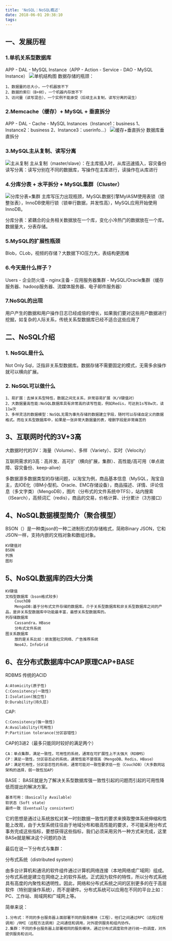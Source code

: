 ```yaml
---
title: 'NoSQL：NoSQL概述'
date: 2018-06-01 20:38:10
tags:
---
```

## 一、发展历程
### 1.单机关系型数据库
APP - DAL - MySQL Instance（APP - Action - Service - DAO - MySQL Instance）
![单机结构图](https://raw.githubusercontent.com/wiki/zhuifengcc/zhuifengcc.github.io/images/NoSQL/summary/1.1.png)
数据存储的瓶颈：

    1、数据量的总大小，一个机器放不下
    2、数据的索引（B+树），一个机器内存放不下
    3、访问量（读写混合），一个实例不能承受（后续主从复制，读写分离的诞生）
### 2.Memcache（缓存）+ MySQL + 垂直拆分
APP - DAL - Cache - MySQL Instances（Instance1：business 1、Instance2：business 2、Instance3：userinfo...）
![缓存+垂直拆分](https://raw.githubusercontent.com/wiki/zhuifengcc/zhuifengcc.github.io/images/NoSQL/summary/1.2.png)
数据库垂直拆分
### 3.MySQL主从复制、读写分离
![主从复制](https://raw.githubusercontent.com/wiki/zhuifengcc/zhuifengcc.github.io/images/NoSQL/summary/1.3.png)
主从复制（master/slave）：在主库插入时，从库迅速插入，容灾备份
读写分离：读写分别在不同的数据库，写操作在主库进行，读操作在从库进行
### 4.分库分表 + 水平拆分 + MySQL集群（Cluster）
![分库分表+集群](https://raw.githubusercontent.com/wiki/zhuifengcc/zhuifengcc.github.io/images/NoSQL/summary/1.4.png)
主库写压力出现瓶颈，MySQL数据引擎MyIASM使用表锁（锁整张表），InnoDB使用行锁（锁单行数据，并发性高），MySQL应用开始使用InnoDB。

分库分表：紧耦合的业务相关数据放在一个库，变化小冷热门的数据放在一个库。数据量大，分表存储。
### 5.MySQL的扩展性瓶颈
Blob，CLob，视频的存储？大数据下IO压力大，表结构更困难
### 6.今天是什么样子？
Users - 企业防火墙 - nginx主备 - 应用服务器集群 - MySQL/Oracle集群（缓存服务器、hadoop服务器、流媒体服务器、电子邮件服务器） 
### 7.NoSQL的出现
用户产生的数据和用户操作日志已经成倍的增长，如果我们要对这些用户数据进行挖掘，如复杂的人际关系，传统关系型数据库已经不适合这些应用了
## 二、NoSQL介绍
### 1. NoSQL是什么
Not Only Sql，泛指非关系型数据库。数据存储不需要固定的模式，无需多余操作就可以横向扩展。
### 2. NoSQL可以做什么
    1、易扩展：去掉关系型特性，数据之间无关系，非常容易扩展（K/V键值对）
    2、大数据量高性能:NoSQL数据库具有非常高的读写性能，例如Redis，可达到1s写8w次，读11w次
    3、多样灵活的数据模型：NoSQL无需为事先存储的数据建立字段，随时可以存储自定义的数据格式。而在关系型数据库中，如果是一张非常大数据量的表，增删字段是非常痛苦的
## 3、互联网时代的3V+3高
大数据时代的3V：海量（Volume）、多样（Variety）、实时（Velocity）

互联网需求的3高：高并发、高可扩（横向扩展，集群）、高性能/高可用（单点故障、容灾备份、keep-alive）

多数据源多数据类型的存储问题，以淘宝为例，商品基本信息（MySQL，淘宝自主，去IOE化（IBM小型机、Oracle、EMC存储设备），商品描述、详情、评论信息（多文字类）（MengoDB），图片（分布式的文件系统中TFS），站内搜索（ISearch），高频词汇（redis），商品的交易，价格计算、计分累计（3方接口）
## 4、NoSQL数据模型简介（聚合模型）
BSON（）是一种类json的一种二进制形式的存储格式，简称Binary JSON，它和JSON一样，支持内嵌的文档对象和数组对象。

    KV键值对
    BSON
    列族
    图形
## 5、NoSQL数据库的四大分类
    KV键值
    文档型数据库（bson格式较多）
        CouchDB
        MengoDB:基于分布式文件存储的数据库。介于关系型数据库和非关系型数据库之间的产品，是非关系型数据库中功能最丰富，最想关系型数据库的。
    列存储数据库
        Cassandra，HBase
        分布式文件系统  
    图关系数据库
        放的是关系比如：朋友圈社交网络、广告推荐系统
        Neo4J，InfoGrid
## 6、在分布式数据库中CAP原理CAP+BASE
RDBMS 传统的ACID

    A:Atomicity(原子性)
    C:Consistency(一致性)
    I:Isolation(独立性)
    D:Durability(持久层)

CAP:
    
    C:Consistency(强一致性)
    A:Availability(可用性)
    P:Partition tolerance(分区容错性)
CAP的3进2（最多只能同时较好的满足两个）

    CA：单点集群，满足一致性，可用性的系统，通常在可扩展性上不太强大（RDBMS）
    CP：满足一致性，分区容忍必的系统，通常性能不是很高（MengoDB、Redis、HBase）
    AP：满足可用性，分区容忍性的系统，通常可能对一致性要求低一些（CouchDB）（大多数网站架构的选择，弱一致性加AP）
BASE：
    BASE就是为了解决关系型数据库强一致性引起的问题而引起的可用性降低而提出的解决方案。

    基本可用：（Basically Available）
    软状态（Soft state）
    最终一致（Eventually consistent）
它的思想是通过让系统放松对某一时刻数据一致性的要求来换取整体系统伸缩和性能上改观，由于大型系统往往由于地域分布和极高性能的要求，不可能采用分布式事务完成这些指标，要想获得这些指标，我们必须采用另外一种方式来完成，这里BASe就是解决这个问题的办法

最后在说一下分布式与集群：

分布式系统（distributed system）

由多台计算机和通讯的软件组件通过计算机网络连接（本地网络或广域网）组成。分布式系统是建立在网络之上的软件系统。正式因为软件的特性，所以分布式系统具有高度的内聚性和透明性。因此，网络和分布式系统之间的区别更多的在于高层软件（特别是操作系统），而不是硬件。分布式系统可以应用在不同的平台上如：PC、工作站、局域网和广域网上等。

简单来说：

    1.分布式：不同的多台服务器上面部署不同的服务模块（工程），他们之间通过RPC（远程过程调用）/RMI（远程方法调用）之间通信和调用，对外提供服务和组内协作。
    2.集群：不同的多台服务器上部署相同的服务模块，通过分布式调度软件进行统一的调度，对外提供服务和访问。




